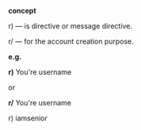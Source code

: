 **concept**

r) — is directive or message directive. 

r/ — for the account creation purpose. 

**e.g.**

**r)** You're username 

or 

**r/** You're username 

r) iamsenior
